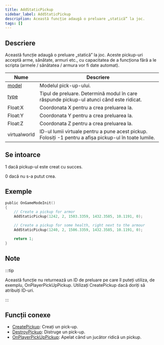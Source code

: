 ```yaml
---
title: AddStaticPickup
sidebar_label: AddStaticPickup
description: Această funcție adaugă o preluare „statică” la joc.
tags: []
---
```


## Descriere

Această funcție adaugă o preluare „statică” la joc. Aceste pickup-uri acceptă arme, sănătate, armuri etc., cu capacitatea de a funcționa fără a le scripta (armele / sănătatea / armura vor fi date automat).

| Nume                             | Descriere                                                                                              |
| -------------------------------- | ------------------------------------------------------------------------------------------------------ |
| [model](../resources/pickupids)  | Modelul pick-up-ului.                                                                                  |
| [type](../resources/pickuptypes) | Tipul de preluare. Determină modul în care răspunde pickup-ul atunci când este ridicat.                |
| Float:X                          | Coordonata X pentru a crea preluarea la.                                                               |
| Float:Y                          | Coordonata Y pentru a crea preluarea la.                                                               |
| Float:Z                          | Coordonata Z pentru a crea preluarea la.                                                               |
| virtualworld                     | ID-ul lumii virtuale pentru a pune acest pickup. Folosiți -1 pentru a afișa pickup-ul în toate lumile. |

## Se intoarce

1 dacă pickup-ul este creat cu succes.

0 dacă nu s-a putut crea.

## Exemple

```c
public OnGameModeInit()
{
    // Create a pickup for armor
    AddStaticPickup(1242, 2, 1503.3359, 1432.3585, 10.1191, 0);

    // Create a pickup for some health, right next to the armour
    AddStaticPickup(1240, 2, 1506.3359, 1432.3585, 10.1191, 0);

    return 1;
}
```

## Note

:::tip

Această funcție nu returnează un ID de preluare pe care îl puteți utiliza, de exemplu, OnPlayerPickUpPickup. Utilizați CreatePickup dacă doriți să atribuiți ID-uri.

:::

## Funcții conexe

- [CreatePickup](CreatePickup): Creați un pick-up.
- [DestroyPickup](DestroyPickup): Distruge un pick-up.
- [OnPlayerPickUpPickup](../callbacks/OnPlayerPickUpPickup): Apelat când un jucător ridică un pickup.
